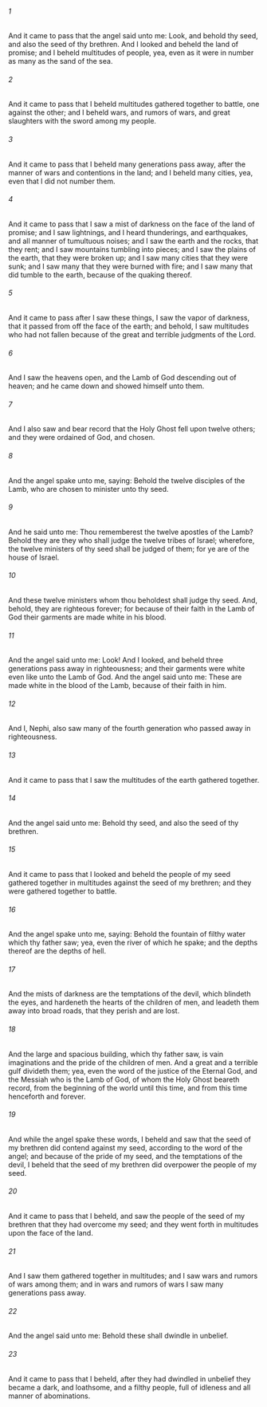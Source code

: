 ###### 1
And it came to pass that the angel said unto me: Look, and behold thy seed, and also the seed of thy brethren. And I looked and beheld the land of promise; and I beheld multitudes of people, yea, even as it were in number as many as the sand of the sea.

###### 2
And it came to pass that I beheld multitudes gathered together to battle, one against the other; and I beheld wars, and rumors of wars, and great slaughters with the sword among my people.

###### 3
And it came to pass that I beheld many generations pass away, after the manner of wars and contentions in the land; and I beheld many cities, yea, even that I did not number them.

###### 4
And it came to pass that I saw a mist of darkness on the face of the land of promise; and I saw lightnings, and I heard thunderings, and earthquakes, and all manner of tumultuous noises; and I saw the earth and the rocks, that they rent; and I saw mountains tumbling into pieces; and I saw the plains of the earth, that they were broken up; and I saw many cities that they were sunk; and I saw many that they were burned with fire; and I saw many that did tumble to the earth, because of the quaking thereof.

###### 5
And it came to pass after I saw these things, I saw the vapor of darkness, that it passed from off the face of the earth; and behold, I saw multitudes who had not fallen because of the great and terrible judgments of the Lord.

###### 6
And I saw the heavens open, and the Lamb of God descending out of heaven; and he came down and showed himself unto them.

###### 7
And I also saw and bear record that the Holy Ghost fell upon twelve others; and they were ordained of God, and chosen.

###### 8
And the angel spake unto me, saying: Behold the twelve disciples of the Lamb, who are chosen to minister unto thy seed.

###### 9
And he said unto me: Thou rememberest the twelve apostles of the Lamb? Behold they are they who shall judge the twelve tribes of Israel; wherefore, the twelve ministers of thy seed shall be judged of them; for ye are of the house of Israel.

###### 10
And these twelve ministers whom thou beholdest shall judge thy seed. And, behold, they are righteous forever; for because of their faith in the Lamb of God their garments are made white in his blood.

###### 11
And the angel said unto me: Look! And I looked, and beheld three generations pass away in righteousness; and their garments were white even like unto the Lamb of God. And the angel said unto me: These are made white in the blood of the Lamb, because of their faith in him.

###### 12
And I, Nephi, also saw many of the fourth generation who passed away in righteousness.

###### 13
And it came to pass that I saw the multitudes of the earth gathered together.

###### 14
And the angel said unto me: Behold thy seed, and also the seed of thy brethren.

###### 15
And it came to pass that I looked and beheld the people of my seed gathered together in multitudes against the seed of my brethren; and they were gathered together to battle.

###### 16
And the angel spake unto me, saying: Behold the fountain of filthy water which thy father saw; yea, even the river of which he spake; and the depths thereof are the depths of hell.

###### 17
And the mists of darkness are the temptations of the devil, which blindeth the eyes, and hardeneth the hearts of the children of men, and leadeth them away into broad roads, that they perish and are lost.

###### 18
And the large and spacious building, which thy father saw, is vain imaginations and the pride of the children of men. And a great and a terrible gulf divideth them; yea, even the word of the justice of the Eternal God, and the Messiah who is the Lamb of God, of whom the Holy Ghost beareth record, from the beginning of the world until this time, and from this time henceforth and forever.

###### 19
And while the angel spake these words, I beheld and saw that the seed of my brethren did contend against my seed, according to the word of the angel; and because of the pride of my seed, and the temptations of the devil, I beheld that the seed of my brethren did overpower the people of my seed.

###### 20
And it came to pass that I beheld, and saw the people of the seed of my brethren that they had overcome my seed; and they went forth in multitudes upon the face of the land.

###### 21
And I saw them gathered together in multitudes; and I saw wars and rumors of wars among them; and in wars and rumors of wars I saw many generations pass away.

###### 22
And the angel said unto me: Behold these shall dwindle in unbelief.

###### 23
And it came to pass that I beheld, after they had dwindled in unbelief they became a dark, and loathsome, and a filthy people, full of idleness and all manner of abominations.

